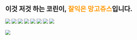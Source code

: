 <h2>이것 저것 하는 코린이, <span style="color: #ff9900;"><strong>잘익은 망고쥬스</strong></span>입니다.</h2>
<p><img src="https://img.shields.io/badge/Python-3766AB?style=flat-square&amp;logo=Python&amp;logoColor=white" /> <img src="https://img.shields.io/badge/Arduino-00979D?style=flat-square&amp;logo=Arduino&amp;logoColor=white" /> <img src="https://img.shields.io/badge/Android-3DDC84?style=flat-square&amp;logo=Android&amp;logoColor=white" />
<img src="https://img.shields.io/badge/Java-007396?style=flat-square&amp;logo=Java&amp;logoColor=white" />
<img src="https://img.shields.io/badge/C-A8B9CC?style=flat-square&amp;logo=C&amp;logoColor=white" />
<img src="https://img.shields.io/badge/PHP-777BB4?style=flat-square&amp;logo=PHP&amp;logoColor=white" />
<img src="https://img.shields.io/badge/HTML-E34F26?style=flat-square&amp;logo=HTML5&amp;logoColor=white" />
<img src="https://img.shields.io/badge/CSS-1572B6?style=flat-square&amp;logo=CSS3&amp;logoColor=white" /><br><br> <img src="https://github-readme-stats.vercel.app/api?username=Mango-Juice&amp;count_private=true&amp;show_icons=true&amp" /></p>

